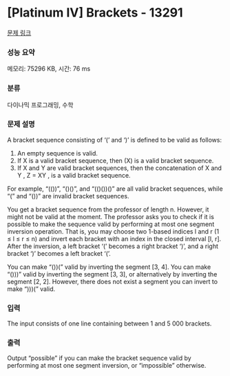 # [Platinum IV] Brackets - 13291 

[문제 링크](https://www.acmicpc.net/problem/13291) 

### 성능 요약

메모리: 75296 KB, 시간: 76 ms

### 분류

다이나믹 프로그래밍, 수학

### 문제 설명

<p>A bracket sequence consisting of ‘(’ and ‘)’ is defined to be valid as follows:</p>

<ol>
	<li>An empty sequence is valid.</li>
	<li>If X is a valid bracket sequence, then (X) is a valid bracket sequence.</li>
	<li>If X and Y are valid bracket sequences, then the concatenation of X and Y , Z = XY , is a valid bracket sequence.</li>
</ol>

<p>For example, “(())”, “()()”, and “(()())()” are all valid bracket sequences, while “(” and “())” are invalid bracket sequences.</p>

<p>You get a bracket sequence from the professor of length n. However, it might not be valid at the moment. The professor asks you to check if it is possible to make the sequence valid by performing at most one segment inversion operation. That is, you may choose two 1-based indices l and r (1 ≤ l ≤ r ≤ n) and invert each bracket with an index in the closed interval [l, r]. After the inversion, a left bracket ‘(’ becomes a right bracket ‘)’, and a right bracket ‘)’ becomes a left bracket ‘(’.</p>

<p>You can make “())(” valid by inverting the segment [3, 4]. You can make “()))” valid by inverting the segment [3, 3], or alternatively by inverting the segment [2, 2]. However, there does not exist a segment you can invert to make “)))(” valid.</p>

### 입력 

 <p>The input consists of one line containing between 1 and 5 000 brackets.</p>

### 출력 

 <p>Output “possible” if you can make the bracket sequence valid by performing at most one segment inversion, or “impossible” otherwise.</p>

